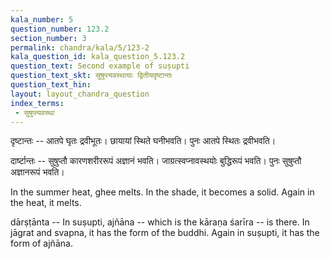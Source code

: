 ```yaml
---
kala_number: 5
question_number: 123.2
section_number: 3
permalink: chandra/kala/5/123-2
kala_question_id: kala_question_5.123.2
question_text: Second example of suṣupti
question_text_skt: सुषुप्त्यवस्थायाः द्वितीयदृष्टान्तः
question_text_hin: 
layout: layout_chandra_question
index_terms:
 - सुषुप्त्यवस्था
---
```


<!-- skt-start -->
दृष्टान्तः -- आतपे घृतः द्रवीभूतः। छायायां स्थिते घनीभवति। पुनः आतपे स्थितः द्रवीभवति।

दार्ष्टान्तः -- सुषुप्तौ कारणशरीररूपं अज्ञानं भवति। जाग्रत्स्वप्नावस्थयोः बुद्धिरूपं भवति। पुनः सुषुप्तौ अज्ञानरूपं भवति।
<!-- skt-end -->

<!-- eng-start -->
In the summer heat, ghee melts. In the shade, it 
becomes a solid. Again in the heat, it melts.

dārṣṭānta -- In suṣupti, ajñāna -- which is the kāraṇa śarīra -- is there. In jāgrat and svapna, it 
has the form of the buddhi. Again in suṣupti, it 
has the form of ajñāna.
<!-- eng-end -->
